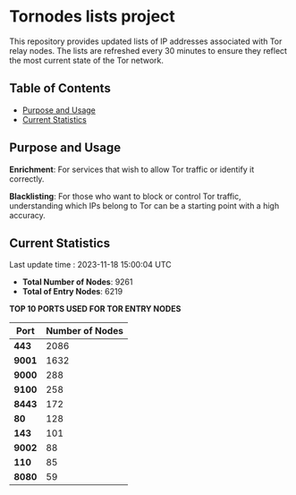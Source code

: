 # Tornodes lists project

This repository provides updated lists of IP addresses associated with Tor relay nodes. The lists are refreshed every 30 minutes to ensure they reflect the most current state of the Tor network.

## Table of Contents

- [Purpose and Usage](#purpose-and-usage)
- [Current Statistics](#current-statistics)


## Purpose and Usage

**Enrichment**: For services that wish to allow Tor traffic or identify it correctly.

**Blacklisting**: For those who want to block or control Tor traffic, understanding which IPs belong to Tor can be a starting point with a high accuracy.

## Current Statistics

Last update time : 2023-11-18 15:00:04 UTC

- **Total Number of Nodes**: 9261
- **Total of Entry Nodes**: 6219

**TOP 10 PORTS USED FOR TOR ENTRY NODES**

| **Port** | **Number of Nodes** |
|------|-----------------|
| **443**   | 2086  |
| **9001**   | 1632  |
| **9000**   | 288  |
| **9100**   | 258  |
| **8443**   | 172  |
| **80**   | 128  |
| **143**   | 101  |
| **9002**   | 88  |
| **110**   | 85  |
| **8080**   | 59  |

